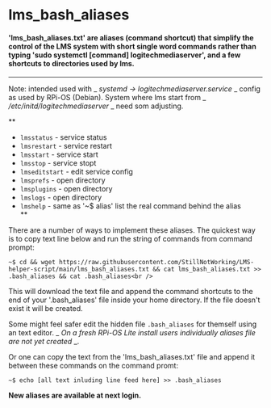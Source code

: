 # lms_bash_aliases

#### 'lms_bash_aliases.txt' are aliases (command shortcut) that simplify the control of the LMS system with short single word commands rather than typing 'sudo systemctl [command] logitechmediaserver', and a few shortcuts to directories used by lms.<br />
---------------------------------------------------------------
Note: intended used with _ _systemd -> logitechmediaserver.service_ _ config as used by RPi-OS (Debian). System where lms start from _ _/etc/initd/logitechmediaserver_ _ need som adjusting.

**
 - `lmsstatus` - service status
 - `lmsrestart` - service restart
 - `lmsstart` - service start
 - `lmsstop` - service stopt
 - `lmseditstart` - edit service config
 - `lmsprefs` - open directory
 - `lmsplugins` - open directory
 - `lmslogs` - open directory
 - `lmshelp` - same as '~$ alias' list the real command behind the alias<br />
**


There are a number of ways to implement these aliases. The quickest way is to copy text line below and run the string of commands from command prompt:
```
~$ cd && wget https://raw.githubusercontent.com/StillNotWorking/LMS-helper-script/main/lms_bash_aliases.txt && cat lms_bash_aliases.txt >> .bash_aliases && cat .bash_aliases<br />
```
This will download the text file and append the command shortcuts to the end of your '.bash_aliases' file inside your home directory. If the file doesn't exist it will be created.


Some might feel safer edit the hidden file `.bash_aliases` for themself using an text editor. _ _On a fresh RPi-OS Lite install users individually aliases file are not yet created_ _.


Or one can copy the text from the 'lms_bash_aliases.txt' file and append it between these commands on the command promt:
```
~$ echo [all text inluding line feed here] >> .bash_aliases
```
**New aliases are available at next login.**